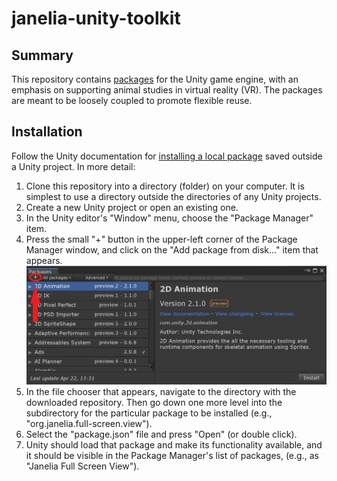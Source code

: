 # janelia-unity-toolkit

## Summary
This repository contains [packages](https://docs.unity3d.com/Manual/Packages.html) for the Unity game engine, with an emphasis on supporting animal studies in virtual reality (VR).  The packages are meant to be loosely coupled to promote flexible reuse.

## Installation
Follow the Unity documentation for [installing a local package](https://docs.unity3d.com/Manual/upm-ui-local.html) saved outside a Unity project. In more detail:
1. Clone this repository into a directory (folder) on your computer. It is simplest to use a directory outside the directories of any Unity projects.
2. Create a new Unity project or open an existing one.
3. In the Unity editor's "Window" menu, choose the "Package Manager" item.
4. Press the small "+" button in the upper-left corner of the Package Manager window, and click on the "Add package from disk..." item that appears.
![Package Manager "+" button](installation.png)
5. In the file chooser that appears, navigate to the directory with the downloaded repository. Then go down one more level into the subdirectory for the particular package to be installed (e.g., "org.janelia.full-screen.view").
6. Select the "package.json" file and press "Open" (or double click).
7. Unity should load that package and make its functionality available, and it should be visible in the Package Manager's list of packages, (e.g., as "Janelia Full Screen View").
